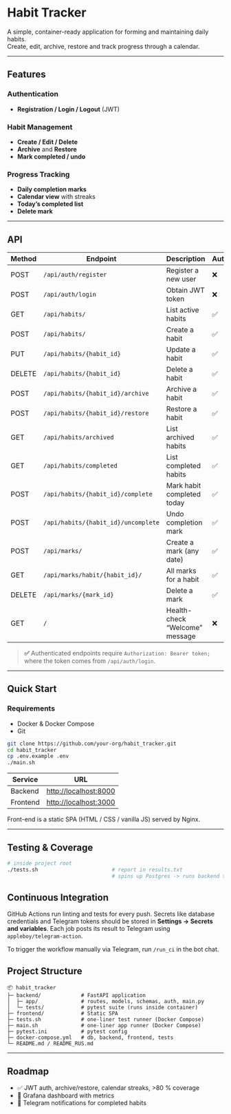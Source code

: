 
# Habit Tracker

A simple, container-ready application for forming and maintaining daily habits.  
Create, edit, archive, restore and track progress through a calendar.

---

## Features
### Authentication
* **Registration / Login / Logout** (JWT)

### Habit Management
* **Create / Edit / Delete**
* **Archive** and **Restore**
* **Mark completed / undo**

### Progress Tracking
* **Daily completion marks**
* **Calendar view** with streaks
* **Today’s completed list**
* **Delete mark**

---

## API

| Method | Endpoint                              | Description                        | Auth |
|--------|---------------------------------------|------------------------------------|------|
| POST   | `/api/auth/register`                  | Register a new user                | ❌   |
| POST   | `/api/auth/login`                     | Obtain JWT token                   | ❌   |
| GET    | `/api/habits/`                        | List active habits                 | ✅   |
| POST   | `/api/habits/`                        | Create a habit                     | ✅   |
| PUT    | `/api/habits/{habit_id}`              | Update a habit                     | ✅   |
| DELETE | `/api/habits/{habit_id}`              | Delete a habit                     | ✅   |
| POST   | `/api/habits/{habit_id}/archive`      | Archive a habit                    | ✅   |
| POST   | `/api/habits/{habit_id}/restore`      | Restore a habit                    | ✅   |
| GET    | `/api/habits/archived`                | List archived habits               | ✅   |
| GET    | `/api/habits/completed`               | List completed habits              | ✅   |
| POST   | `/api/habits/{habit_id}/complete`     | Mark habit completed today         | ✅   |
| POST   | `/api/habits/{habit_id}/uncomplete`   | Undo completion mark               | ✅   |
| POST   | `/api/marks/`                         | Create a mark (any date)           | ✅   |
| GET    | `/api/marks/habit/{habit_id}/`        | All marks for a habit              | ✅   |
| DELETE | `/api/marks/{mark_id}`                | Delete a mark                      | ✅   |
| GET    | `/`                                   | Health-check “Welcome” message     | ❌   |

> **✅** Authenticated endpoints require `Authorization: Bearer token;`
  where the token comes from `/api/auth/login`.

---

## Quick Start

### Requirements
* Docker & Docker Compose  
* Git

```bash
git clone https://github.com/your-org/habit_tracker.git
cd habit_tracker
cp .env.example .env
./main.sh
````

| Service  | URL                                            |
| -------- | ---------------------------------------------- |
| Backend  | [http://localhost:8000](http://localhost:8000) |
| Frontend | [http://localhost:3000](http://localhost:3000) |                     

Front-end is a static SPA (HTML / CSS / vanilla JS) served by Nginx.

---

## Testing & Coverage
```bash
# inside project root
./tests.sh                        # report in results.txt
                                  # spins up Postgres -> runs backend tests -> shows coverage
```

## Continuous Integration

GitHub Actions run linting and tests for every push. Secrets like database
credentials and Telegram tokens should be stored in **Settings → Secrets and variables**.
Each job posts its result to Telegram using `appleboy/telegram-action`.

To trigger the workflow manually via Telegram, run `/run_ci` in the bot chat.

## Project Structure

```
📦 habit_tracker
├─ backend/             # FastAPI application
│  ├─ app/              # routes, models, schemas, auth, main.py
│  └─ tests/            # pytest suite (runs inside container)
├─ frontend/            # Static SPA
├─ tests.sh             # one-liner test runner (Docker Compose)
├─ main.sh              # one-liner app runner (Docker Compose)
├─ pytest.ini           # pytest config
├─ docker-compose.yml   # db, backend, frontend, tests
└─ README.md / README_RUS.md
```

---

## Roadmap

* ✅ JWT auth, archive/restore, calendar streaks, >80 % coverage
* 🚀 Grafana dashboard with metrics
* 🚀 Telegram notifications for completed habits

```
```

